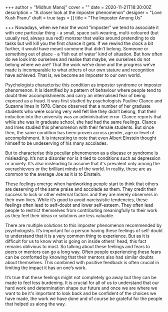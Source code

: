 +++
author = "Midhun Manoj"
cover = ""
date = 2020-11-21T18:30:00Z
description = "A closer look at the imposter phenomenon"
designer = "Love Kush Pranu"
draft = true
tags = []
title = "The Imposter Among Us"

+++
Nowadays, when we hear the word “imposter” we tend to associate it with one particular thing - a small, space suit-wearing, multi-coloured (but usually red, always sus red!) monster that walks around pretending to do tasks but will kill you the first chance it gets. If we rewind the clock a bit further, it would have meant someone that didn’t belong. Someone or something out of place - a ‘fish out of water’ kind of situation. But how often do we look into ourselves and realise that maybe, we ourselves do not belong where we are? That the work we’ve done and the progress we’ve made is incomparable to what others of our own stature and recognition have achieved. That is, we become an imposter to our own world.

Psychologists characterise this condition as imposter syndrome or imposter phenomenon. It is identified by a pattern of behaviour where people tend to doubt their accomplishments and carry an internalised fear of being exposed as a fraud. It was first studied by psychologists Pauline Clance and Suzanne Imes in 1978. Clance observed that a number of her graduate students who were scoring very well felt like they didn’t belong, that their induction into the university was an administrative error. Clance reports that while she was in graduate school, she had had the same feelings. Clance and Imes studied this phenomenon with their female students. But since then, the same condition has been proven across gender, age or level of accomplishment. It is interesting to note that even Albert Einstein thought himself to be undeserving of his many accolades.

But to characterise this peculiar phenomenon as a disease or syndrome is misleading. It’s not a disorder nor is it tied to conditions such as depression or anxiety. It’s also misleading to assume that it's prevalent only among the overachievers or the brilliant minds of the world. In reality, these are as common to the average Joe as it is to Einstein.

These feelings emerge when hardworking people start to think that others are deserving of the same praise and accolade as them. They credit their success to luck or other external factors and they are merely observers in their own lives. While it’s good to avoid narcissistic tendencies, these feelings often lead to self-doubt and lower self-esteem. They often lead people to restrict themselves from contributing meaningfully to their work as they feel their ideas or solutions are less valuable.

There are multiple solutions to this imposter phenomenon recommended by psychologists. It’s important for a person having these feelings of self-doubt to understand that it is a very common thing to experience. But as it is difficult for us to know what is going on inside others’ head, this fact remains oblivious to most. So talking about these feelings and fears to peers or mentors can go a long way. Often people experiencing these fears can be comforted by knowing that their mentors also had similar doubts about themselves. This combined with positive feedback is often crucial in limiting the impact it has on one’s work.

It’s true that these feelings might not completely go away but they can be made to feel less burdening. It is crucial for all of us to understand that our hard work and determination shape our future and once we are where we want to be it's important to look back and be confident of the choices we have made, the work we have done and of course be grateful for the people that helped us along the way.